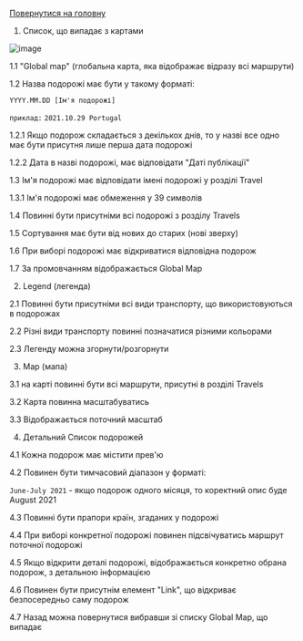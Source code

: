 [Повернутися на головну](https://github.com/scholokov/long-travel-2/blob/main/Requirements/Requirements.md) 

1. Список, що випадає з картами

![image](https://user-images.githubusercontent.com/22824947/201923574-4c1ec0a8-b9bf-4423-8002-edfd9cd2be97.png)

1.1 "Global map" (глобальна карта, яка відображає відразу всі маршрути)

1.2 Назва подорожі має бути у такому форматі:

`YYYY.MM.DD [Ім'я подорожі]`

`приклад:`
`2021.10.29 Portugal`

1.2.1 Якщо подорож складається з декількох днів, то у назві все одно має бути присутня лише перша дата подорожі

1.2.2 Дата в назві подорожі, має відповідати "Даті публікації"

1.3 Ім'я подорожі має відповідати імені подорожі у розділі Travel

1.3.1 Ім'я подорожі має обмеження у 39 символів

1.4 Повинні бути присутніми всі подорожі з розділу Travels

1.5 Сортування має бути від нових до старих (нові зверху)

1.6 При виборі подорожі має відкриватися відповідна подорож

1.7 За промовчанням відображається Global Map

2. Legend (легенда)

2.1 Повинні бути присутніми всі види транспорту, що використовуються в подорожах

2.2 Різні види транспорту повинні позначатися різними кольорами

2.3 Легенду можна згорнути/розгорнути

3. Map (мапа)

3.1 на карті повинні бути всі маршрути, присутні в розділі Travels

3.2 Карта повинна масштабуватись

3.3 Відображається поточний масштаб

4. Детальний Список подорожей

4.1 Кожна подорож має містити прев'ю

4.2 Повинен бути тимчасовий діапазон у форматі:

`June-July 2021` - якщо подорож одного місяця, то коректний опис буде August 2021

4.3 Повинні бути прапори країн, згаданих у подорожі

4.4 При виборі конкретної подорожі повинен підсвічуватись маршрут поточної подорожі

4.5 Якщо відкрити деталі подорожі, відображається конкретно обрана подорож, з детальною інформацією

4.6 Повинен бути присутнім елемент "Link", що відкриває безпосередньо саму подорож

4.7 Назад можна повернутися вибравши зі списку Global Map, що випадає